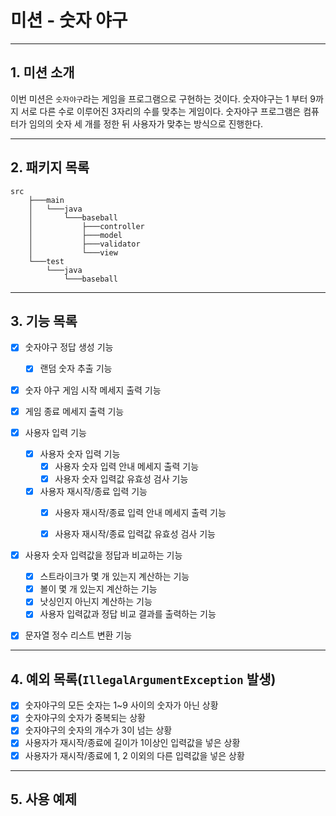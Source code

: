 # 미션 - 숫자 야구

***

## 1. 미션 소개

이번 미션은 `숫자야구`라는 게임을 프로그램으로 구현하는 것이다. 숫자야구는 1 부터 9까지 서로 다른 수로 이루어진 3자리의 수를 맞추는 게임이다.
숫자야구 프로그램은 컴퓨터가 임의의 숫자 세 개를 정한 뒤 사용자가 맞추는 방식으로 진행한다.

***

## 2. 패키지 목록

```agsl
src
    ├───main
    │   └───java
    │       └───baseball
    │           ├───controller
    │           ├───model
    │           ├───validator
    │           └───view
    └───test
        └───java
            └───baseball
```

***

## 3. 기능 목록

- [x] 숫자야구 정답 생성 기능
    - [x] 랜덤 숫자 추출 기능

- [x] 숫자 야구 게임 시작 메세지 출력 기능
- [x] 게임 종료 메세지 출력 기능

- [x] 사용자 입력 기능
    - [x] 사용자 숫자 입력 기능
        - [x] 사용자 숫자 입력 안내 메세지 출력 기능
        - [x] 사용자 숫자 입력값 유효성 검사 기능
    - [x] 사용자 재시작/종료 입력 기능
        - [x] 사용자 재시작/종료 입력 안내 메세지 출력 기능
        - [x] 사용자 재시작/종료 입력값 유효성 검사 기능


- [x] 사용자 숫자 입력값을 정답과 비교하는 기능
    - [x] 스트라이크가 몇 개 있는지 계산하는 기능
    - [x] 볼이 몇 개 있는지 계산하는 기능
    - [x] 낫싱인지 아닌지 계산하는 기능
    - [x] 사용자 입력값과 정답 비교 결과를 출력하는 기능

- [x] 문자열 정수 리스트 변환 기능

***

## 4. 예외 목록(`IllegalArgumentException` 발생)

- [x] 숫자야구의 모든 숫자는 1~9 사이의 숫자가 아닌 상황
- [x] 숫자야구의 숫자가 중복되는 상황
- [x] 숫자야구의 숫자의 개수가 3이 넘는 상황
- [x] 사용자가 재시작/종료에 길이가 1이상인 입력값을 넣은 상황
- [x] 사용자가 재시작/종료에 1, 2 이외의 다른 입력값을 넣은 상황

***

## 5. 사용 예제